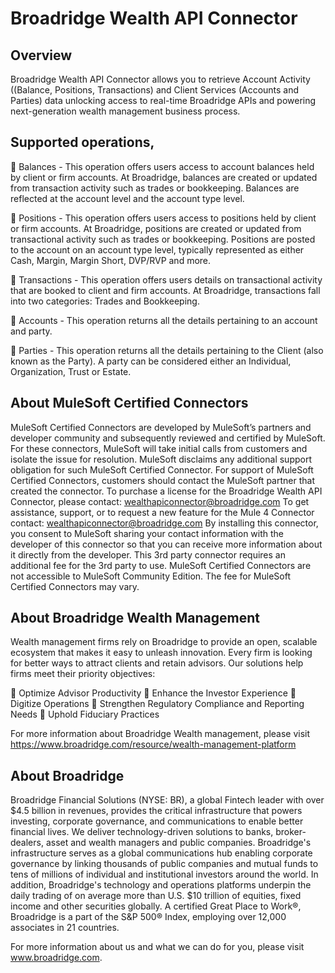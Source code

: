 # Broadridge Wealth API Connector

## Overview

Broadridge Wealth API Connector allows you to retrieve Account Activity ((Balance, Positions, Transactions) and Client Services (Accounts and Parties) data unlocking access to real-time Broadridge APIs and powering next-generation wealth management business process.

## Supported operations,

🔹 Balances - This operation offers users access to account balances held by client or firm accounts. At Broadridge, balances are created or updated from transaction activity such as trades or bookkeeping. Balances are reflected at the account level and the account type level.

🔹 Positions - This operation offers users access to positions held by client or firm accounts. At Broadridge, positions are created or updated from transactional activity such as trades or bookkeeping. Positions are posted to the account on an account type level, typically represented as either Cash, Margin, Margin Short, DVP/RVP and more. 

🔹 Transactions - This operation offers users details on transactional activity that are booked to client and firm accounts. At Broadridge, transactions fall into two categories: Trades and Bookkeeping.

🔹 Accounts - This operation returns all the details pertaining to an account and party.

🔹 Parties - This operation returns all the details pertaining to the Client (also known as the Party). A party can be considered either an Individual, Organization, Trust or Estate.

## About MuleSoft Certified Connectors

MuleSoft Certified Connectors are developed by MuleSoft’s partners and developer community and subsequently reviewed and certified by MuleSoft. For these connectors, MuleSoft will take initial calls from customers and isolate the issue for resolution. MuleSoft disclaims any additional support obligation for such MuleSoft Certified Connector. For support of MuleSoft Certified Connectors, customers should contact the MuleSoft partner that created the connector.
To purchase a license for the Broadridge Wealth API Connector, please contact: wealthapiconnector@broadridge.com
To get assistance, support, or to request a new feature for the Mule 4 Connector contact: wealthapiconnector@broadridge.com
By installing this connector, you consent to MuleSoft sharing your contact information with the developer of this connector so that you can receive more information about it directly from the developer.
This 3rd party connector requires an additional fee for the 3rd party to use. MuleSoft Certified Connectors are not accessible to MuleSoft Community Edition. The fee for MuleSoft Certified Connectors may vary.

## About Broadridge Wealth Management

Wealth management firms rely on Broadridge to provide an open, scalable ecosystem that makes it easy to unleash innovation. Every firm is looking for better ways to attract clients and retain advisors. Our solutions help firms meet their priority objectives:
 
🔹 Optimize Advisor Productivity
🔹 Enhance the Investor Experience
🔹 Digitize Operations
🔹 Strengthen Regulatory Compliance and Reporting Needs
🔹 Uphold Fiduciary Practices

For more information about Broadridge Wealth management, please visit https://www.broadridge.com/resource/wealth-management-platform

## About Broadridge

Broadridge Financial Solutions (NYSE: BR), a global Fintech leader with over $4.5 billion in revenues, provides the critical infrastructure that powers investing, corporate governance, and communications to enable better financial lives. We deliver technology-driven solutions to banks, broker-dealers, asset and wealth managers and public companies. Broadridge's infrastructure serves as a global communications hub enabling corporate governance by linking thousands of public companies and mutual funds to tens of millions of individual and institutional investors around the world. In addition, Broadridge's technology and operations platforms underpin the daily trading of on average more than U.S. $10 trillion of equities, fixed income and other securities globally. A certified Great Place to Work®, Broadridge is a part of the S&P 500® Index, employing over 12,000 associates in 21 countries.

For more information about us and what we can do for you, please visit www.broadridge.com.
